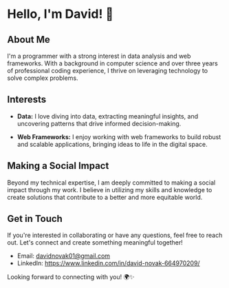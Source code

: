 # Hello, I'm David! 👋

## About Me

I'm a programmer with a strong interest in data analysis and web frameworks. With a background in computer science and over three years of professional coding experience, I thrive on leveraging technology to solve complex problems.

## Interests

- **Data:** I love diving into data, extracting meaningful insights, and uncovering patterns that drive informed decision-making.

- **Web Frameworks:** I enjoy working with web frameworks to build robust and scalable applications, bringing ideas to life in the digital space.

## Making a Social Impact

Beyond my technical expertise, I am deeply committed to making a social impact through my work. I believe in utilizing my skills and knowledge to create solutions that contribute to a better and more equitable world.

## Get in Touch

If you're interested in collaborating or have any questions, feel free to reach out. Let's connect and create something meaningful together!

- Email: davidnovak01@gmail.com
- LinkedIn: https://www.linkedin.com/in/david-novak-664970209/

Looking forward to connecting with you! 🌍✨
